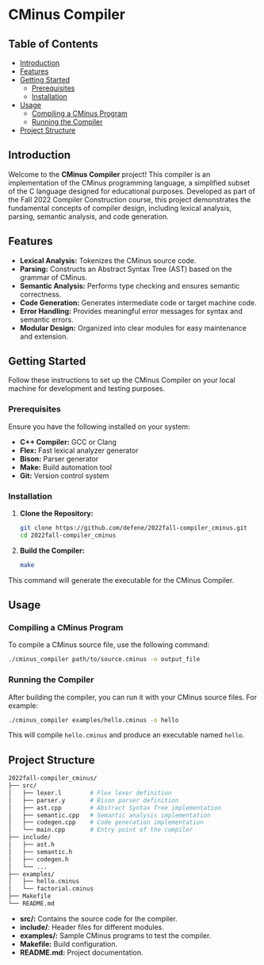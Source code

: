 # CMinus Compiler

## Table of Contents
- [Introduction](#introduction)
- [Features](#features)
- [Getting Started](#getting-started)
  - [Prerequisites](#prerequisites)
  - [Installation](#installation)
- [Usage](#usage)
  - [Compiling a CMinus Program](#compiling-a-cminus-program)
  - [Running the Compiler](#running-the-compiler)
- [Project Structure](#project-structure)

## Introduction

Welcome to the **CMinus Compiler** project! This compiler is an implementation of the CMinus programming language, a simplified subset of the C language designed for educational purposes. Developed as part of the Fall 2022 Compiler Construction course, this project demonstrates the fundamental concepts of compiler design, including lexical analysis, parsing, semantic analysis, and code generation.

## Features

- **Lexical Analysis:** Tokenizes the CMinus source code.
- **Parsing:** Constructs an Abstract Syntax Tree (AST) based on the grammar of CMinus.
- **Semantic Analysis:** Performs type checking and ensures semantic correctness.
- **Code Generation:** Generates intermediate code or target machine code.
- **Error Handling:** Provides meaningful error messages for syntax and semantic errors.
- **Modular Design:** Organized into clear modules for easy maintenance and extension.

## Getting Started

Follow these instructions to set up the CMinus Compiler on your local machine for development and testing purposes.

### Prerequisites

Ensure you have the following installed on your system:

- **C++ Compiler:** GCC or Clang
- **Flex:** Fast lexical analyzer generator
- **Bison:** Parser generator
- **Make:** Build automation tool
- **Git:** Version control system

### Installation

1. **Clone the Repository:**

   ```bash
   git clone https://github.com/defene/2022fall-compiler_cminus.git
   cd 2022fall-compiler_cminus
   ```

2. **Build the Compiler:**

   ```bash
   make
   ```

This command will generate the executable for the CMinus Compiler.

## Usage

### Compiling a CMinus Program

To compile a CMinus source file, use the following command:

  ```bash
  ./cminus_compiler path/to/source.cminus -o output_file
  ```

### Running the Compiler

After building the compiler, you can run it with your CMinus source files. For example:

  ```bash
  ./cminus_compiler examples/hello.cminus -o hello
  ```

This will compile `hello.cminus` and produce an executable named `hello`.

## Project Structure

  ```makefile
  2022fall-compiler_cminus/
  ├── src/
  │   ├── lexer.l        # Flex lexer definition
  │   ├── parser.y       # Bison parser definition
  │   ├── ast.cpp        # Abstract Syntax Tree implementation
  │   ├── semantic.cpp   # Semantic analysis implementation
  │   ├── codegen.cpp    # Code generation implementation
  │   └── main.cpp       # Entry point of the compiler
  ├── include/
  │   ├── ast.h
  │   ├── semantic.h
  │   ├── codegen.h
  │   └── ...
  ├── examples/
  │   ├── hello.cminus
  │   └── factorial.cminus
  ├── Makefile
  └── README.md
```

- **src/:** Contains the source code for the compiler.
- **include/**: Header files for different modules.
- **examples/:** Sample CMinus programs to test the compiler.
- **Makefile:** Build configuration.
- **README.md:** Project documentation.
